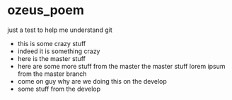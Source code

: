 # ozeus_poem
just a test to help me understand git
- this is some crazy stuff
- indeed it is something crazy
- here is the master stuff
- here are some more stuff from the master the master stuff
lorem ipsum from the master branch
- come on guy why are we doing this on the develop
- some stuff from the develop